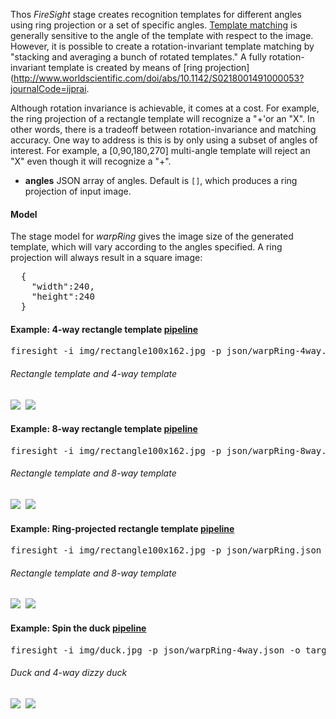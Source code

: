 Thos _FireSight_ stage creates recognition templates for different angles using ring projection or a set of specific angles. [Template matching](http://en.wikipedia.org/wiki/Template_matching) is generally sensitive to the angle of the template with respect to the image. However, it is possible to create a rotation-invariant template matching by "stacking and averaging a bunch of rotated templates." A fully rotation-invariant template is created by means of [ring projection](http://www.worldscientific.com/doi/abs/10.1142/S0218001491000053?journalCode=ijprai.

Although rotation invariance is achievable, it comes at a cost. For example, the ring projection of a rectangle template will recognize a "+'or an "X". In other words, there is a tradeoff between rotation-invariance and matching accuracy. One way to address is this is by only using a subset of angles of interest. For example, a [0,90,180,270] multi-angle template will reject an "X" even though it will recognize a "+".

* **angles** JSON array of angles. Default is `[]`, which produces a ring projection of input image.

#### Model
The stage model for _warpRing_ gives the image size of the generated template, which will vary according to the angles specified. A ring projection will always result in a square image:
<pre>
  {
    "width":240,
    "height":240
  }
</pre>

#### Example: 4-way rectangle template  [pipeline](https://github.com/firepick1/FireSight/blob/master/json/matchRing-4way.json)
<pre>firesight -i img/rectangle100x162.jpg -p json/warpRing-4way.json -o target/rectangle100x162-4way.jpg</pre>
###### Rectangle template and 4-way template
<img src="https://github.com/firepick1/FireSight/blob/master/img/rectangle100x162.jpg?raw=true">&nbsp;
<img src="https://github.com/firepick1/FireSight/blob/master/img/rectangle100x162-4way.jpg?raw=true">

#### Example: 8-way rectangle template  [pipeline](https://github.com/firepick1/FireSight/blob/master/json/matchRing-4way.json)
<pre>firesight -i img/rectangle100x162.jpg -p json/warpRing-8way.json -o target/rectangle100x162-8way.jpg</pre>
###### Rectangle template and 8-way template
<img src="https://github.com/firepick1/FireSight/blob/master/img/rectangle100x162.jpg?raw=true">&nbsp;
<img src="https://github.com/firepick1/FireSight/blob/master/img/rectangle100x162-8way.jpg?raw=true">

#### Example: Ring-projected rectangle template  [pipeline](https://github.com/firepick1/FireSight/blob/master/json/matchRing.json)
<pre>firesight -i img/rectangle100x162.jpg -p json/warpRing.json -o target/rectangle100x162-ring.jpg</pre>
###### Rectangle template and 8-way template
<img src="https://github.com/firepick1/FireSight/blob/master/img/rectangle100x162.jpg?raw=true">&nbsp;
<img src="https://github.com/firepick1/FireSight/blob/master/img/rectangle100x162-ring.jpg?raw=true">

#### Example: Spin the duck  [pipeline](https://github.com/firepick1/FireSight/blob/master/json/matchRing-4way.json)
<pre>firesight -i img/duck.jpg -p json/warpRing-4way.json -o target/duck-4way.jpg</pre>
###### Duck and 4-way dizzy duck
<img src="https://github.com/firepick1/FireSight/blob/master/img/duck.jpg?raw=true">&nbsp;
<img src="https://github.com/firepick1/FireSight/blob/master/img/duck-4way.jpg?raw=true">
